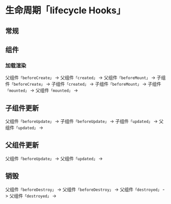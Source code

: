 # 生命周期「lifecycle Hooks」
## 常规
## 组件
### 加载渲染
父组件`「beforeCreate」` ->
父组件`「created」` ->
父组件`「beforeMount」` ->
子组件`「beforeCreate」` ->
子组件`「created」` ->
子组件`「beforeMount」` ->
子组件`「mounted」` ->
父组件`「mounted」` ->

## 子组件更新
父组件`「beforeUpdate」` ->
子组件`「beforeUpdate」` ->
子组件`「updated」` ->
父组件`「updated」` ->

## 父组件更新
父组件`「beforeUpdate」` ->
父组件`「updated」` ->

## 销毁
父组件`「beforeDestroy」` ->
父组件`「beforeDestroy」` ->
父组件`「destroyed」` ->
父组件`「destroyed」` ->
